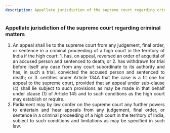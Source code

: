 ```yaml
---
description: Appellate jurisdiction of the supreme court regarding criminal matters
---
```


### Appellate jurisdiction of the supreme court regarding criminal matters

1. <div style="text-align: justify"> An appeal shall lie to the supreme court from any judgement, final order, or sentence in a criminal proceeding of a high court in the territory of India if the high court:
    1. has, on appeal, reversed an order of acquittal of an accused person and sentenced to death; or
    2. has withdrawn for trial before itself any case from any court subordinate to its authority and has, in such a trial, convicted the accused person and sentenced to death; or
    3. certifies under Article 134A that the case is a fit one for appeal to the supreme court, provided that an appeal under sub-clause (c) shall lie subject to such provisions as may be made in that behalf under clause (1) of Article 145 and to such conditions as the high court may establish or require.
2. <div style="text-align: justify"> Parliament may by law confer on the supreme court any further powers to entertain and hear appeals from any judgement, final order, or sentence in a criminal proceeding of a high court in the territory of India, subject to such conditions and limitations as may be specified in such law.
